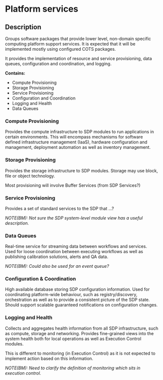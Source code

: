 # Platform services

## Description

Groups software packages that provide lower level, non-domain specific
computing platform support services. It is expected that it will be
implemented mostly using configured COTS packages.

It provides the implementation of resource and service provisioning,
data queues, configuration and coordination, and logging.

**Contains:**

- Compute Provisioning
- Storage Provisioning
- Service Provisioning
- Configuration and Coordination
- Logging and Health
- Data Queues

### Compute Provisioning

Provides the compute infrastructure to SDP modules to run applications in
certain environments. This will encompass mechanisms for software defined
infrastructure management (IaaS), hardware configuration and management,
deployment automation as well as inventory management.

### Storage Provisioning

Provides the storage infrastructure to SDP modules. Storage may use
block, file or object technology.

Most provisioning will involve Buffer Services (from SDP Services?)

### Service Provisioning

Provides a set of standard services to the SDP that ...?

*NOTE(BM): Not sure the SDP system-level module view has a useful description.*

### Data Queues

Real-time service for streaming data between workflows and services. Used
for loose coordination between executing workflows as well as publishing
calibration solutions, alerts and QA data.

*NOTE(BM): Could also be used for an event queue?*

### Configuration & Coordination

High available database storing SDP configuration information. Used
for coordinating platform-wide behaviour, such as registry/discovery,
orchestration as well as to provide a consistent picture of the SDP state.
Should support scalable guaranteed notifications on configuration changes.

### Logging and Health

Collects and aggregates health information from all SDP infrastructure, such as
compute, storage and networking. Provides fine-grained views into the system
health both for local operations as well as Execution Control modules.

This is different to monitoring (in Execution Control) as it is not expected to
implement action based on this information.

*NOTE(BM): Need to clarify the definition of monitoring which sits in
execution control.*
